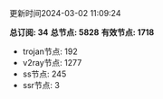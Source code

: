 更新时间2024-03-02 11:09:24

**总订阅: 34**
**总节点: 5828**
**有效节点: 1718**
- trojan节点: 192
- v2ray节点: 1277
- ss节点: 245
- ssr节点: 3
